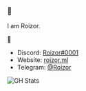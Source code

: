 ### :wave:

I am Roizor.

:taco:

- Discord: [Roizor#0001](https://discord.gg/UJS8UuNPKq)
- Website: [roizor.ml](https://roizor.ml)
- Telegram: [@Roizor](https://t.me/Roizor)

![GH Stats](https://github-readme-stats.vercel.app/api?username=roizor)
